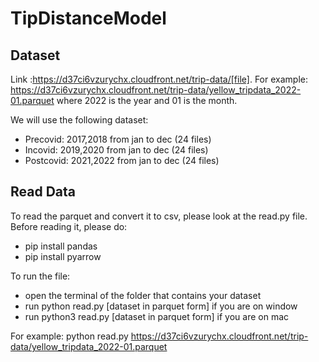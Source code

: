 # TipDistanceModel

## Dataset

Link :https://d37ci6vzurychx.cloudfront.net/trip-data/[file]. For example: https://d37ci6vzurychx.cloudfront.net/trip-data/yellow_tripdata_2022-01.parquet where 2022 is the year and 01 is the month.

We will use the following dataset:

- Precovid: 2017,2018 from jan to dec (24 files)
- Incovid: 2019,2020 from jan to dec (24 files)
- Postcovid: 2021,2022 from jan to dec (24 files)

## Read Data

To read the parquet and convert it to csv, please look at the read.py file. Before reading it, please do:

- pip install pandas
- pip install pyarrow

To run the file:
- open the terminal of the folder that contains your dataset
- run python read.py [dataset in parquet form] if you are on window
- run python3 read.py [dataset in parquet form] if you are on mac

For example: python read.py https://d37ci6vzurychx.cloudfront.net/trip-data/yellow_tripdata_2022-01.parquet
